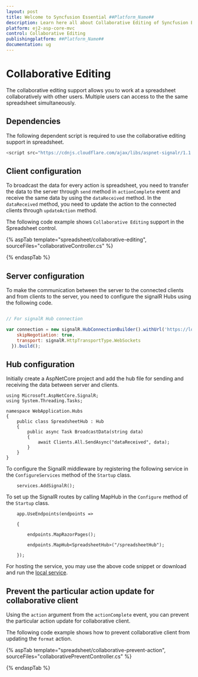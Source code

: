 ```yaml
---
layout: post
title: Welcome to Syncfusion Essential ##Platform_Name##
description: Learn here all about Collaborative Editing of Syncfusion Essential ##Platform_Name## widgets based on HTML5 and jQuery.
platform: ej2-asp-core-mvc
control: Collaborative Editing
publishingplatform: ##Platform_Name##
documentation: ug
---
```



# Collaborative Editing

The collaborative editing support allows you to work at a spreadsheet collaboratively with other users. Multiple users can access to the the same spreadsheet simultaneously.

## Dependencies

The following dependent script is required to use the collaborative editing support in spreadsheet.

```js
<script src="https://cdnjs.cloudflare.com/ajax/libs/aspnet-signalr/1.1.4/signalr.js"></script>
```

## Client configuration

To broadcast the data for every action is spreadsheet, you need to transfer the data to the server through `send` method in `actionComplete` event and receive the same data by using the `dataReceived` method. In the `dataReceived` method, you need to update the action to the connected clients through `updateAction` method.

The following code example shows `Collaborative Editing` support in the Spreadsheet control.

{% aspTab template="spreadsheet/collaborative-editing", sourceFiles="collaborativeController.cs" %}

{% endaspTab %}

## Server configuration

To make the communication between the server to the connected clients and from clients to the server, you need to configure the signalR Hubs using the following code.

```js

// For signalR Hub connection

var connection = new signalR.HubConnectionBuilder().withUrl('https://localhost:44385/hubs/spreadsheethub', { // localhost from AspNetCore service
    skipNegotiation: true,
    transport: signalR.HttpTransportType.WebSockets
  }).build();

```

## Hub configuration

Initially create a AspNetCore project and add the hub file for sending and receiving the data between server and clients.

```tsx
using Microsoft.AspNetCore.SignalR;
using System.Threading.Tasks;

namespace WebApplication.Hubs
{
    public class SpreadsheetHub : Hub
    {
        public async Task BroadcastData(string data)
        {
            await Clients.All.SendAsync("dataReceived", data);
        }
    }
}
```

To configure the SignalR middleware by registering the following service in the `ConfigureServices` method of the `Startup` class.

```tsx
    services.AddSignalR();
```

To set up the SignalR routes by calling MapHub in the `Configure` method of the `Startup` class.

```tsx
    app.UseEndpoints(endpoints =>

    {

        endpoints.MapRazorPages();

        endpoints.MapHub<SpreadsheetHub>("/spreadsheetHub");

    });
```

For hosting the service, you may use the above code snippet or download and run the [local service](https://www.syncfusion.com/downloads/support/directtrac/general/ze/WebApplication1377017438).

## Prevent the particular action update for collaborative client

Using the `action` argument from the `actionComplete` event, you can prevent the particular action update for collaborative client.

The following code example shows how to prevent collaborative client from updating the `format` action.

{% aspTab template="spreadsheet/collaborative-prevent-action", sourceFiles="collaborativePreventController.cs" %}

{% endaspTab %}